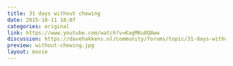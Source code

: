 ```yaml
---
title: 31 days without chewing
date: 2015-10-11 18:07
categories: original
link: https://www.youtube.com/watch?v=KagMKu8Q8ww
discussion: https://davehakkens.nl/community/forums/topic/31-days-without-chewing/
preview: without-chewing.jpg
layout: movie
---
```

